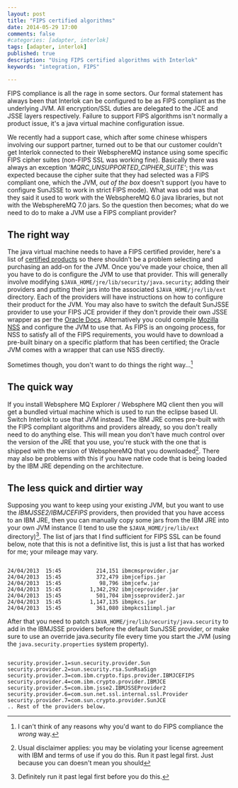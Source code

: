 ```yaml
---
layout: post
title: "FIPS certified algorithms"
date: 2014-05-29 17:00
comments: false
#categories: [adapter, interlok]
tags: [adapter, interlok]
published: true
description: "Using FIPS certified algorithms with Interlok"
keywords: "integration, FIPS"

---
```


FIPS compliance is all the rage in some sectors. Our formal statement has always been that Interlok can be configured to be as FIPS compliant as the underlying JVM. All encryption/SSL duties are delegated to the JCE and JSSE layers respectively. Failure to support FIPS algorithms isn't normally a product issue, it's a java virtual machine configuration issue.

<!-- more -->

We recently had a support case, which after some chinese whispers involving our support partner, turned out to be that our customer couldn't get Interlok connected to their WebsphereMQ instance using some specific FIPS cipher suites (non-FIPS SSL was working fine). Basically there was always an exception _'MQRC_UNSUPPORTED_CIPHER_SUITE'_; this was expected because the cipher suite that they had selected was a FIPS compliant one, which the JVM, _out of the box_ doesn't support (you have to configure SunJSSE to work in strict FIPS mode). What was odd was that they said it used to work with the WebsphereMQ 6.0 java libraries, but not with the WebsphereMQ 7.0 jars. So the question then becomes; what do we need to do to make a JVM use a FIPS compliant provider?

## The right way ##

The java virtual machine needs to have a FIPS certified provider, here's a list of [certified products][Certified FIPS] so there shouldn't be a problem selecting and purchasing an add-on for the JVM. Once you've made your choice, then all you have to do is configure the JVM to use that provider. This will generally involve modifying `$JAVA_HOME/jre/lib/security/java.security`; adding their providers and putting their jars into the associated `$JAVA_HOME/jre/lib/ext` directory. Each of the providers will have instructions on how to configure their product for the JVM.  You may also have to switch the default SunJSSE provider to use your FIPS JCE provider if they don't provide their own JSSE wrapper as per the [Oracle Docs][]. Alternatively you could compile [Mozilla NSS][] and configure the JVM to use that. As FIPS is an ongoing process, for NSS to satisfy all of the FIPS requirements, you would have to download a pre-built binary on a specific platform that has been certified; the Oracle JVM comes with a wrapper that can use NSS directly.

Sometimes though, you don't want to do things the right way...[^1]

## The quick way ##

If you install Websphere MQ Explorer / Websphere MQ client then you will get a bundled virtual machine which is used to run the eclipse based UI. Switch Interlok to use that JVM instead. The IBM JRE comes pre-built with the FIPS compliant algorithms and providers already, so you don't really need to do anything else. This will mean you don't have much control over the version of the JRE that you use, you're stuck with the one that is shipped with the version of WebsphereMQ that you downloaded[^2]. There may also be problems with this if you have native code that is being loaded by the IBM JRE depending on the architecture.

## The less quick and dirtier way ##

Supposing you want to keep using your existing JVM, but you want to use the _IBMJSSE2/IBMJCEFIPS_ providers, then provided that you have access to an IBM JRE, then you can manually copy some jars from the IBM JRE into your own JVM instance (I tend to use the `$JAVA_HOME/jre/lib/ext` directory)[^3]. The list of jars that I find sufficient for FIPS SSL can be found below, note that this is not a definitive list, this is just a list that has worked for me; your mileage may vary.

```text

24/04/2013  15:45           214,151 ibmcmsprovider.jar
24/04/2013  15:45           372,479 ibmjcefips.jar
24/04/2013  15:45            98,796 ibmjcefw.jar
24/04/2013  15:45         1,342,292 ibmjceprovider.jar
24/04/2013  15:45           501,704 ibmjsseprovider2.jar
24/04/2013  15:45         1,147,135 ibmpkcs.jar
24/04/2013  15:45           361,080 ibmpkcs11impl.jar

```

After that you need to patch `$JAVA_HOME/jre/lib/security/java.security` to add in the IBMJSSE providers before the default SunJSSE provider, or make sure to use an override java.security file every time you start the JVM (using the `java.security.properties` system property).

```properties

security.provider.1=sun.security.provider.Sun
security.provider.2=sun.security.rsa.SunRsaSign
security.provider.3=com.ibm.crypto.fips.provider.IBMJCEFIPS
security.provider.4=com.ibm.crypto.provider.IBMJCE
security.provider.5=com.ibm.jsse2.IBMJSSEProvider2
security.provider.6=com.sun.net.ssl.internal.ssl.Provider
security.provider.7=com.sun.crypto.provider.SunJCE
.. Rest of the providers below.

```


[Oracle Docs]: http://docs.oracle.com/javase/7/docs/technotes/guides/security/jsse/FIPS.html
[Certified FIPS]: http://csrc.nist.gov/groups/STM/cmvp/documents/140-1/140val-all.htm
[Mozilla NSS]: https://developer.mozilla.org/en-US/docs/Mozilla/Projects/NSS

[^1]: I can't think of any reasons why you'd want to do FIPS compliance the _wrong_ way.
[^2]: Usual disclaimer applies: you may be violating your license agreement with IBM and terms of use if you do this. Run it past legal first. Just because you can doesn't mean you should
[^3]: Definitely run it past legal first before you do this.